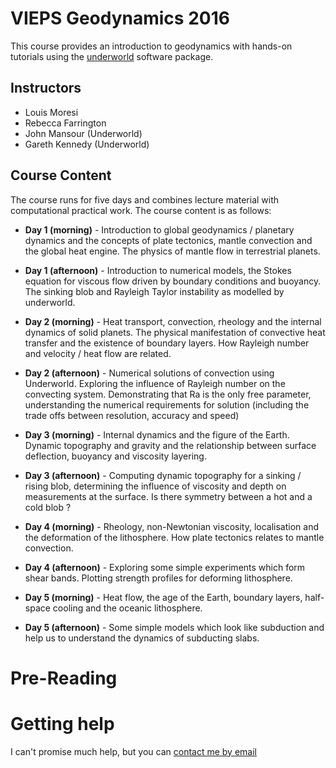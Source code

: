 # VIEPS Geodynamics 2016


This course provides an introduction to geodynamics with hands-on tutorials using the
[underworld](http://www.underworldcode.org) software package.

## Instructors

  * Louis Moresi
  * Rebecca Farrington
  * John Mansour (Underworld)
  * Gareth Kennedy (Underworld)

## Course Content

The course runs for five days and combines lecture material with computational practical work. The course content is as follows:

   * **Day 1 (morning)** - Introduction to global geodynamics / planetary dynamics and the concepts of plate tectonics, mantle convection and the global heat engine. The physics of mantle flow in terrestrial planets.

   * **Day 1 (afternoon)** - Introduction to numerical models, the Stokes equation for viscous flow driven by boundary conditions and buoyancy. The sinking blob and Rayleigh Taylor instability as modelled by underworld.

   * **Day 2 (morning)** - Heat transport, convection, rheology and the internal dynamics of solid planets. The physical manifestation of convective heat transfer and the existence of boundary layers. How Rayleigh number and velocity / heat flow are related.

   * **Day 2 (afternoon)** - Numerical solutions of convection using Underworld. Exploring the influence of Rayleigh number on the convecting system. Demonstrating that Ra is the only free parameter, understanding the numerical requirements for solution (including the trade offs between resolution, accuracy and speed)

   * **Day 3 (morning)** - Internal dynamics and the figure of the Earth. Dynamic topography and gravity and the relationship between surface deflection, buoyancy and viscosity layering.

   * **Day 3 (afternoon)** - Computing dynamic topography for a sinking / rising blob, determining the influence of viscosity and depth on measurements at the surface. Is there symmetry between a hot and a cold blob ?

   * **Day 4 (morning)** - Rheology, non-Newtonian viscosity, localisation and the deformation of the lithosphere. How plate tectonics relates to mantle convection.

   * **Day 4 (afternoon)** - Exploring some simple experiments which form shear bands. Plotting strength profiles for deforming lithosphere.

   * **Day 5 (morning)** - Heat flow, the age of the Earth, boundary layers, half-space cooling and the oceanic lithosphere.

   * **Day 5 (afternoon)** - Some simple models which look like subduction and help us to understand the dynamics of subducting slabs.


# Pre-Reading 



# Getting help

I can't promise much help, but you can [contact me by email](mailto:louis.moresi@unimelb.edu.au)
